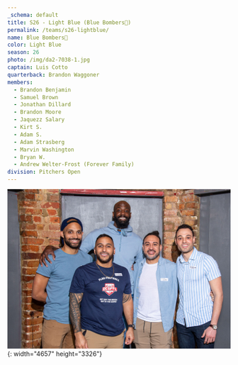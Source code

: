 ```yaml
---
_schema: default
title: S26 - Light Blue (Blue Bombers💊)
permalink: /teams/s26-lightblue/
name: Blue Bombers💊
color: Light Blue
season: 26
photo: /img/da2-7038-1.jpg
captain: Luis Cotto
quarterback: Brandon Waggoner
members:
  - Brandon Benjamin
  - Samuel Brown
  - Jonathan Dillard
  - Brandon Moore
  - Jaquezz Salary
  - Kirt S.
  - Adam S.
  - Adam Strasberg
  - Marvin Washington
  - Bryan W.
  - Andrew Welter-Frost (Forever Family)
division: Pitchers Open
---
```

![](/img/da2-7038-1.jpg){: width="4657" height="3326"}